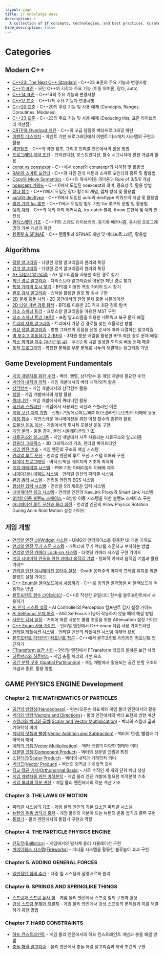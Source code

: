 ```yaml
---
layout: page
title: IT Knowledge Base
description: >
  A collection of IT concepts, technologies, and best practices. Curated with AI assistance for personal study and learning purposes
hide_description: false
---
```


# Categories

## Modern C++
* [C++23: The Next C++ Standard](next-cpp-standard) - C++23 표준의 주요 기능과 변경사항
* [C++11 표준](cpp11-standards) - 모던 C++의 시작과 주요 기능 (이동 의미론, 람다, auto)
* [C++14 표준](cpp14-standards) - C++14의 주요 기능과 변경사항
* [C++17 표준](cpp17-standards) - C++17의 주요 기능과 변경사항
* [C++20 표준](cpp20-standards) - C++20의 주요 기능 및 사용 예제 (Concepts, Ranges, Coroutines, Modules)
* [C++23 표준](cpp23-standards) - C++23의 주요 기능 및 사용 예제 (Deducing this, 표준 라이브러리 개선점)
* [CRTP와 Overload 패턴](cpp-patterns) - C++의 고급 템플릿 메타프로그래밍 패턴
* [이벤트 디스패치](event-dispatch) - 이벤트 기반 프로그래밍에서 이벤트 디스패치 시스템의 구현과 활용
* [약한참조](weak-references) - C++의 약한 참조, 그리고 언리얼 엔진에서의 활용 방법
* [프로그래밍 계약 조건](programming-contracts) - 프리컨디션, 포스트컨디션, 함수 시그니처에 관한 개념과 활용
* [const vs constexpr](const-vs-constexpr) - C++에서 const와 constexpr의 차이점 및 활용법
* [RAII와 스마트 포인터](raii-smart-pointers) - C++의 자원 관리 패턴과 스마트 포인터의 종류 및 활용법
* [Copy와 Move Semantics](copy-move-semantics) - C++의 복사/이동 의미론과 Rule of 3/5/0 개념
* [noexcept 키워드](noexcept) - C++11에서 도입된 noexcept의 의미, 중요성 및 활용 방법
* [람다 함수](lambda-functions) - C++11에서 도입된 람다 함수의 개념, 캡처 방식 및 활용법
* [auto와 decltype](auto-decltype) - C++11에서 도입된 auto와 decltype 키워드의 개념 및 활용법
* [범위 기반 for 루프](range-based-for) - C++11에서 도입된 범위 기반 for 루프의 문법 및 활용법
* [예외 처리](exception-handling) - C++의 예외 처리 메커니즘, try-catch 블록, throw 표현식 및 예외 안전성
* [멀티스레딩 기초](multithreading-basics) - C++11의 스레드 라이브러리, 동기화 메커니즘, 동시성 프로그래밍의 기본 개념과 패턴
* [템플릿 & SFINAE](template-sfinae) - C++ 템플릿과 SFINAE 개념 및 메타프로그래밍 활용법

## Algorithms
* [정렬 알고리즘](sorting-algorithms) - 다양한 정렬 알고리즘의 원리와 특징
* [검색 알고리즘](search-algorithms) - 다양한 검색 알고리즘의 원리와 특징
* [A* 길찾기 알고리즘](astar-pathfinding) - A* 알고리즘을 사용한 최단 경로 찾기
* [최단 경로 알고리즘](shortest-path) - 다익스트라 알고리즘을 이용한 최단 경로 찾기
* [특정 거리의 도시 찾기](shortest-path-to-specific-distance) - BFS를 이용한 특정 거리의 도시 찾기
* [괄호 검사 알고리즘](parentheses-matching) - 스택을 활용한 괄호 쌍 검사 구현
* [2D 물체 충돌 처리](2d-collision) - 2D 공간에서의 원형 물체 충돌 시뮬레이션
* [2D 타일 기반 경로 탐색](2d-tile-pathfinding) - BFS를 이용한 2D 격자 최단 경로 탐색
* [최소 스패닝 트리](minimum-spanning-tree) - 크루스칼 알고리즘을 이용한 MST 구현
* [최소 스패닝 트리 (프림)](minimum-spanning-tree2) - 프림 알고리즘을 이용한 네트워크 복구 문제 해결
* [트리의 지름 알고리즘](tree-diameter) - 트리에서 가장 긴 경로를 찾는 효율적인 방법
* [위상 정렬 알고리즘](topological-sort) - 방향 그래프의 정점을 선행 순서에 따라 나열하는 알고리즘
* [벽 부수고 이동하기 2 (BFS)](wall-breaking-bfs) - 3차원 방문 배열을 활용한 BFS 최단 경로 문제 해결
* [최소 회의실 개수 (우선순위 큐)](minimum-meeting-rooms) - 우선순위 큐를 활용한 회의실 배정 문제 해결
* [동적 프로그래밍](dynamic-programming) - 복잡한 문제를 부분 문제로 나누어 해결하는 알고리즘 기법

## Game Development Fundamentals
* [게임 개발자를 위한 수학](game-math) - 벡터, 행렬, 삼각함수 등 게임 개발에 필요한 수학
* [벡터의 내적과 외적](vector-operations) - 게임 개발에서의 벡터 내적/외적 활용
* [삼각함수](trigonometric-function) - 게임 개발에서의 삼각함수 활용
* [행렬](matrix) - 게임 개발에서의 행렬 활용
* [쿼터니언](quaternion) - 게임 개발에서의 쿼터니언 활용
* [곡선과 스플라인](curves-and-splines) - 게임에서 사용되는 곡선과 스플라인 이론
* [게임 보간 처리 기법](game-interpolation) - 선형/구면/에르미트/베지어/스플라인 보간법의 이해와 응용
* [이징 함수](easing-functions) - 자연스러운 애니메이션을 위한 이징 함수의 종류와 활용
* [포물선 운동 계산](projectile-motion) - 게임에서의 투사체 포물선 운동 구현
* [게임 물리](game-physics) - 충돌 감지, 물리 시뮬레이션의 기초
* [자료구조와 알고리즘](game-datastructures) - 게임 개발에서 자주 사용되는 자료구조와 알고리즘
* [컴퓨터 그래픽스](computer-graphics) - 3D 그래픽스의 기초, 렌더링 파이프라인
* [게임 엔진 기초](game-engine-basics) - 게임 엔진의 구조와 핵심 시스템
* [언리얼 루트 모션](unreal-root-motion) - 언리얼 엔진의 루트 모션 시스템 이해와 구현
* [쉐이더 프로그래밍](shader-programming) - 버텍스/픽셀 쉐이더의 기초와 최적화
* [게임 마테리얼 시스템](material-system) - PBR 기반 마테리얼의 이해와 제작
* [나이아가라 이펙트 시스템](niagara-system) - 언리얼 엔진의 파티클 시스템
* [환경 쿼리 시스템](environment-query-system) - 언리얼 엔진의 EQS 시스템
* [향상된 입력 시스템](enhanced-input-system) - 언리얼 5의 새로운 입력 시스템
* [내비게이션 링크 시스템](nav-link-proxy) - 언리얼 엔진의 NavLink Proxy와 Smart Link 시스템
* [8방향 이동 블렌드 스페이스](8directional-movement) - 8방향 이동 시스템을 위한 블렌드 스페이스 구현
* [애니메이션 루트 모션과 물리 회전](anim-root-motion-physics) - 언리얼 엔진의 Allow Physics Rotation During Anim Root Motion 설정 가이드

## 게임 개발
* [언리얼 엔진 UI/Widget 시스템](unreal-ui-widget) - UMG와 인터페이스를 활용한 UI 개발 가이드
* [언리얼 엔진 무기 스폰 시스템](weapon-spawn-system) - 캐릭터에 무기 액터를 스폰하고 부착하는 방법
* [언리얼 엔진 카메라 Lock-on 시스템](camera-lock-on) - 타겟팅 카메라 시스템 구현 가이드
* [게임 시네마틱 연출을 위한 카메라 움직임 기법](camera-movement-guide) - 영화적 카메라 움직임 기법과 활용 가이드
* [언리얼 엔진 애니메이션 몽타주 설정](animation-montage-settings) - Death 몽타주의 마지막 프레임 유지를 위한 블렌드 설정 가이드
* [C++ Enum을 블랙보드에서 사용하기](cpp-enum-in-blackboard) - C++로 정의한 열거형을 AI 블랙보드에 적용하는 방법
* [블루프린트 함수 라이브러리](blueprint-function-library) - C++로 작성한 유틸리티 함수를 블루프린트에서 사용하기
* [AI 인식 시스템 설정](ai-perception-detection) - AI Controller의 Perception 컴포넌트 감지 설정 가이드
* [AI SetFocus 문제 해결](ai-focus-rotation) - AI의 SetFocus 기능이 작동하지 않을 때의 해결 방법
* [사운드 감쇠 설정](sound-attenuation) - 거리에 따른 사운드 볼륨 조절을 위한 Attenuation 설정 가이드
* [C++ Enum 사용 가이드](cpp-enum-usage) - 언리얼 엔진에서 C++ enum 타입 사용 가이드라인
* [언리얼 리플렉션 시스템](unreal-reflection-system) - 언리얼 엔진의 리플렉션 시스템 이해와 활용
* [블루프린트 타임라인 컴포넌트 접근](blueprint-timeline-component) - C++에서 블루프린트 타임라인 컴포넌트 접근하기
* [FTransform 보간 처리](transform-interpolation) - 언리얼 엔진에서 FTransform 타입의 올바른 보간 처리
* [히트박스와 허트박스](game-hitbox) - 게임 충돌 처리의 기본 요소
* [공간 분할 구조 (Spatial Partitioning)](spatial-partitioning) - 게임 개발에서 활용되는 공간 분할 구조의 개념과 종류, 활용 방법

## GAME PHYSICS ENGINE Development
### Chapter 2. THE MATHEMATICS OF PARTICLES
* [공간의 방향성(Handedness)](space-handedness) - 왼손/오른손 좌표계와 게임 물리 엔진에서의 활용
* [벡터와 방향(Vectors and Directions)](vectors-and-directions) - 물리 엔진에서의 벡터 표현과 방향 계산
* [스칼라와 벡터의 곱셈(Scalar and Vector Multiplication)](scalar-vector-multiplication) - 벡터의 스칼라 곱과 기하학적 의미
* [벡터의 덧셈과 뺄셈(Vector Addition and Subtraction)](vector-addition-subtraction) - 벡터의 덧셈, 뺄셈과 기하학적 해석
* [벡터의 곱셈(Vector Multiplication)](vector-multiplication) - 벡터 곱셈의 다양한 형태와 의미
* [성분별 곱셈(Component Product)](component-product) - 벡터의 성분별 곱셈과 특징
* [스칼라곱(Scalar Product)](scalar-product) - 벡터의 내적과 기하학적 의미
* [벡터곱(Vector Product)](vector-product) - 벡터의 외적과 기하학적 의미
* [직교 정규 기저(Orthonormal Basis)](orthonormal-basis) - 서로 수직인 세 개의 단위 벡터 생성
* [게임 개발자를 위한 미적분학](game-calculus) - 게임 물리 엔진 개발에 필요한 미적분학 기초
* [게임 물리의 적분 계산](game-integral) - 게임 물리 엔진에서의 적분 계산 기초
### Chapter 3. THE LAWS OF MOTION
* [파티클 시스템의 기초](game-particle) - 게임 물리 엔진의 기본 요소인 파티클 시스템
* [뉴턴의 운동 법칙과 중력](game-newton-laws) - 게임 물리의 기본이 되는 뉴턴의 운동 법칙과 중력 구현
* [통합기](integrator) - 물리 엔진에서의 통합기 구현과 역할
### Chapter 4. THE PARTICLE PHYSICS ENGINE
* [탄도학(Ballistics)](game-ballistics) - 게임에서의 발사체 물리 시뮬레이션 구현
* [파이어웍스 시스템(Fireworks)](game-fireworks) - 파티클 시스템을 활용한 불꽃놀이 효과 구현
### Chapter 5. ADDING GENERAL FORCES
* [일반적인 힘의 추가](adding-general-forces) - 다중 힘 시스템과 달랑베르의 원리
### Chapter 6. SPRINGS AND SPRINGLIKE THINGS
* [스프링과 스프링 유사 힘](adding-springs) - 게임 물리 엔진에서 스프링 힘의 구현과 활용
* [강성 스프링 문제와 해결책](stiff-springs) - 게임 물리 엔진에서 강성 스프링의 문제점과 이를 해결하기 위한 방법
### Chapter 7. HARD CONSTRAINTS
* [하드 컨스트레인트](hard-constraints) - 게임 물리 엔진에서의 하드 컨스트레인트 개념과 충돌 해결 방법
* [충돌 해결 알고리즘](contact-resolver-algorithm) - 물리 엔진에서 충돌 해결 알고리즘과 제약 조건의 구현